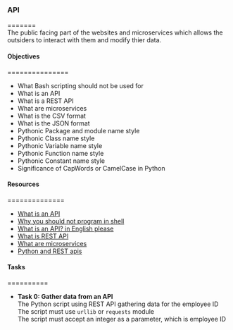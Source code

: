 ### API    
=======     
The public facing part of the websites and microservices which allows the outsiders to interact with them and modify thier data.      

#### Objectives    
===============     
* What Bash scripting should not be used for   
* What is an API   
* What is a REST API    
* What are microservices     
* What is the CSV format    
* What is the JSON format     
* Pythonic Package and module name style     
* Pythonic Class name style     
* Pythonic Variable name style    
* Pythonic Function name style    
* Pythonic Constant name style    
* Significance of CapWords or CamelCase in Python     

#### Resources    
==============      
* [What is an API](https://www.webopedia.com/definitions/api/)    
* [Why you should not program in shell](https://www.turnkeylinux.org/blog/friends-dont-let-friends-program-shell-script)    
* [What is an API? in English please](https://www.freecodecamp.org/news/what-is-an-api-in-english-please-b880a3214a82/)  
* [What is REST API](https://www.sitepoint.com/rest-api/)   
* [What are microservices](https://smartbear.com/solutions/microservices/)  
* [Python and REST apis](https://realpython.com/api-integration-in-python/)    

#### Tasks   
==========      
* **Task 0: Gather data from an API**    
The Python script using REST API gathering data for the employee ID   
The script must use `urllib` or `requests` module    
The script must accept an integer as a parameter, which is employee ID    

